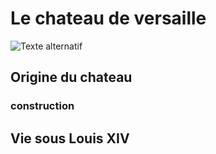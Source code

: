 # Le chateau de versaille

![Texte alternatif](chemin/vers/image.jpg)

## Origine du chateau

### construction

## Vie sous Louis XIV

